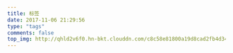 ```yaml
---
title: 标签
date: 2017-11-06 21:29:56
type: "tags"
comments: false
top_img: http://qhld2v6f0.hn-bkt.clouddn.com/c8c58e81800a19d8cad2fb4d34fa828ba71e461b.jpg
---
```


